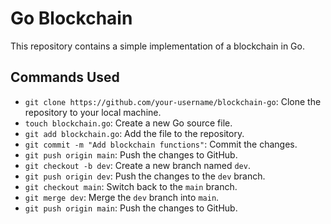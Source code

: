 # Go Blockchain

This repository contains a simple implementation of a blockchain in Go.

## Commands Used

- `git clone https://github.com/your-username/blockchain-go`: Clone the repository to your local machine.
- `touch blockchain.go`: Create a new Go source file.
- `git add blockchain.go`: Add the file to the repository.
- `git commit -m "Add blockchain functions"`: Commit the changes.
- `git push origin main`: Push the changes to GitHub.
- `git checkout -b dev`: Create a new branch named `dev`.
- `git push origin dev`: Push the changes to the `dev` branch.
- `git checkout main`: Switch back to the `main` branch.
- `git merge dev`: Merge the `dev` branch into `main`.
- `git push origin main`: Push the changes to GitHub.

